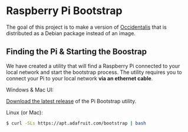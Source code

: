 # Raspberry Pi Bootstrap

The goal of this project is to make a version of [Occidentalis][1] that
is distributed as a Debian package instead of an image.

## Finding the Pi & Starting the Boostrap

We have created a utility that will find a Raspberry Pi connected to your
local network and start the bootstrap process. The utility requires you to
connect your Pi to your local network **via an ethernet cable**.

Windows & Mac UI:

[Download the latest release][2] of the Pi Bootstrap utility.

Linux (or Mac):

```sh
$ curl -SLs https://apt.adafruit.com/bootstrap | bash
```

[1]: https://learn.adafruit.com/adafruit-raspberry-pi-educational-linux-distro/occidentalis-v0-dot-2
[2]: https://github.com/adafruit/pi_bootstrap/releases/latest
